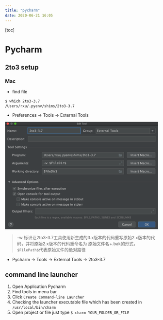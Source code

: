 ```yaml
---
title: "pycharm"
date: 2020-06-21 16:05
---
```

[toc]





# Pycharm



## 2to3 setup



### Mac

* find file

```
$ which 2to3-3.7
/Users/rxu/.pyenv/shims/2to3-3.7
```



* Preferences -> Tools -> External Tools

![image-20200621160859597](pycharm.assets/image-20200621160859597.png)

> -w 标识让2to3-3.7工具使用新生成的3.x版本的代码重写原始2.x版本的代码，并将原始2.x版本的代码重命名为  原始文件名+.bak的形式，`$FilePath$`代表原始文件的绝对路径



* Pycharm -> Tools -> External Tools -> 2to3-3.7





## command line launcher

1. Open Application Pycharm
2. Find tools in menu bar
3. Click `Create Command-line Launcher`
4. Checking the launcher executable file which has been created in `/usr/local/bin/charm`
5. Open project or file just type `$ charm YOUR_FOLDER_OR_FILE`
